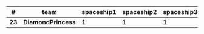 | # | team | spaceship1 | spaceship2 | spaceship3 | spaceship4 | spaceship5 | spaceship6 | spaceship7 | spaceship8 | spaceship9 | spaceship10 | spaceship11 | spaceship12 | spaceship13 | spaceship14 | spaceship15 | spaceship16 | spaceship17 | spaceship18 | spaceship19 | spaceship20 | spaceship21 | spaceship22 | spaceship23 | spaceship24 | spaceship25 |
| --- | --- | --- | --- | --- | --- | --- | --- | --- | --- | --- | --- | --- | --- | --- | --- | --- | --- | --- | --- | --- | --- | --- | --- | --- | --- | --- |
| **23** | **DiamondPrincess** | **1** | **1** | **1** | **23** | **4** | **29** | **10** | **10** | **29** | **26** | **1** | **** | **** | **22** | **31** | **28** | **27** | **18** | **24** | **26** | **26** | **18** | **** | **** | **** |
